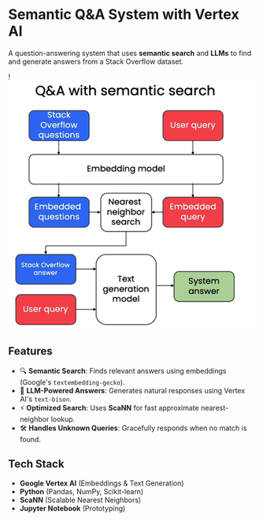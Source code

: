 # Semantic Q&A System with Vertex AI

A question-answering system that uses **semantic search** and **LLMs** to find and generate answers from a Stack Overflow dataset.

!![Alt Text](work_flow.png) 

## Features
- 🔍 **Semantic Search**: Finds relevant answers using embeddings (Google's `textembedding-gecko`).
- 💬 **LLM-Powered Answers**: Generates natural responses using Vertex AI's `text-bison`.
- ⚡ **Optimized Search**: Uses **ScaNN** for fast approximate nearest-neighbor lookup.
- 🛠️ **Handles Unknown Queries**: Gracefully responds when no match is found.

## Tech Stack
- **Google Vertex AI** (Embeddings & Text Generation)
- **Python** (Pandas, NumPy, Scikit-learn)
- **ScaNN** (Scalable Nearest Neighbors)
- **Jupyter Notebook** (Prototyping)

